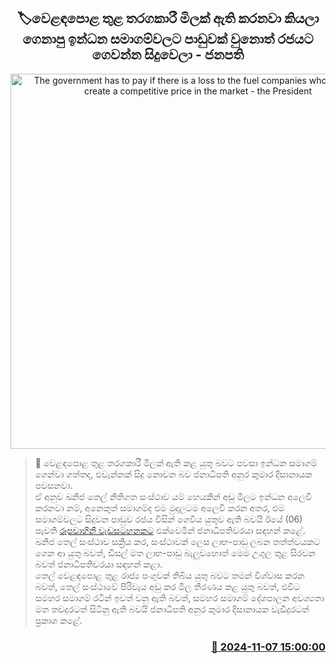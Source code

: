 <p align='center'><b><h2 align='center' title='The government has to pay if there is a loss to the fuel companies who claimed to create a competitive price in the market - the President'>🏷වෙළඳපොළ තුළ තරගකාරී මිලක් ඇති කරනවා කියලා ගෙනාපු ඉන්ධන සමාගම්වලට පාඩුවක් වුනොත් රජයට ගෙවන්න සිදුවෙලා - ජනපති</h2></b></p>
<p align='center'><img src='https://helakuru.sgp1.cdn.digitaloceanspaces.com/esana/images/lib/anura-satana-yy.jpg' width='600' alt='The government has to pay if there is a loss to the fuel companies who claimed to create a competitive price in the market - the President'></p>

>📝 වෙළඳපොළ තුළ තරගකාරී මිලක් ඇති කළ යුතු බවට පවසා ඉන්ධන සමාගම් ගෙන්වා ගත්තද, එවැන්නක් සිදු නොවන බව ජනාධිපති අනුර කුමාර දිසානායක පවසනවා.<br>ඒ අනුව ඛනිජ තෙල් නීතිගත සංස්ථාව යම් හෙයකින් අඩු මිලට ඉන්ධන අලෙවි කරනවා නම්, අනෙකුත් සමාගම්ද එම මුදලටම අලෙවි කරන අතර, එම සමාගම්වලට සිදුවන පාඩුව රජය විසින් ගෙවිය යුතුව ඇති බවයි ඊයේ (06) පැවති <a href='https://youtu.be/kVUMbEJOd6Y'>රූපවාහිනී වැඩසටහනකට</a> එක්වෙමින් ජනාධිපතිවරයා සඳහන් කළේ.<br>ඛනිජ තෙල් සංස්ථාව සක්‍රිය කර, සංස්ථාවක් ලෙස ලාභ-පාඩු ලබන තත්ත්වයකට ගෙන ආ යුතු බවත්, ඩීසල් මත ලාභ-පාඩු බැලුවහොත් මෙම උගුල තුළ සිරවන බවත් ජනාධිපතිවරයා සඳහන් කළා.<br>තෙල් වෙළඳපොළ තුළ රාජ්‍ය පංගුවක් තිබිය යුතු බවට තමන් විශ්වාස කරන බවත්, තෙල් සංස්ථාවේ පිරිවැය අඩු කර මිල තීරණය කළ යුතු බවත්, එවිට සමහර සමාගම් රටින් ඉවත් වනු ඇති බවත්, සමහර සමාගම් දේශපාලන අවශ්‍යතා මත තවදුරටත් සිටිනු ඇති බවයි ජනාධිපති අනුර කුමාර දිසානායක වැඩිදුරටත් ප්‍රකාශ කළේ.<br>

<h3 align='right'><a href='https://www.helakuru.lk/esana/p/104832/'>📅 2024-11-07 15:00:00</a></h3>
